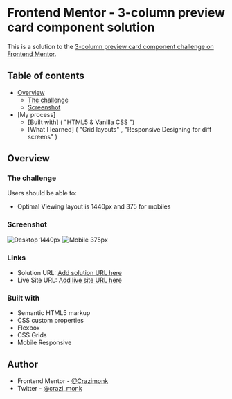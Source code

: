 # Frontend Mentor - 3-column preview card component solution

This is a solution to the [3-column preview card component challenge on Frontend Mentor](https://www.frontendmentor.io/challenges/3column-preview-card-component-pH92eAR2-).

## Table of contents

- [Overview](#overview)
  - [The challenge](https://www.frontendmentor.io/challenges/3column-preview-card-component-pH92eAR2-)
  - [Screenshot](https://paste.pics/FPPJK)
- [My process]
  - [Built with] ( "HTML5 & Vanilla CSS ")
  - [What I learned] ( "Grid layouts" , "Responsive Designing for diff screens" )

## Overview

### The challenge

Users should be able to:

- Optimal Viewing layout is 1440px and 375 for mobiles

### Screenshot

![Desktop 1440px](https://paste.pics/FPPJK)
![Mobile 375px](https://paste.pics/FPPK7)

### Links

- Solution URL: [Add solution URL here](https://www.frontendmentor.io/solutions/single-price-grid-component-responsive-for-smaller-screens-XrESHOeAE)
- Live Site URL: [Add live site URL here](https://monks-single-price-grid.netlify.app/)


### Built with

- Semantic HTML5 markup
- CSS custom properties
- Flexbox
- CSS Grids
- Mobile Responsive

## Author

- Frontend Mentor - [@Crazimonk](https://www.frontendmentor.io/profile/Crazimonk)
- Twitter - [@crazi_monk](https://www.twitter.com/https://twitter.com/crazi_monk)
